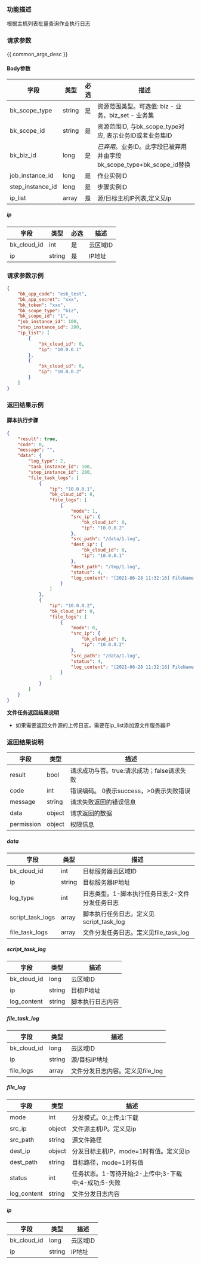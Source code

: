 ### 功能描述

根据主机列表批量查询作业执行日志

### 请求参数

{{ common_args_desc }}

#### Body参数

| 字段      |  类型      | 必选   |  描述      |
|-----------|------------|--------|------------|
| bk_scope_type | string | 是     | 资源范围类型。可选值: biz - 业务，biz_set - 业务集 |
| bk_scope_id | string | 是 | 资源范围ID, 与bk_scope_type对应, 表示业务ID或者业务集ID |
| bk_biz_id        |  long       | 是     | *已弃用*。业务ID。此字段已被弃用并由字段bk_scope_type+bk_scope_id替换 |
| job_instance_id | long | 是 | 作业实例ID |
| step_instance_id |  long    | 是     | 步骤实例ID |
| ip_list |  array    | 是     | 源/目标主机IP列表,定义见ip |

##### ip

| 字段        | 类型   | 必选 | 描述     |
| ----------- | ------ | ---- | -------- |
| bk_cloud_id | int    | 是   | 云区域ID |
| ip          | string | 是   | IP地址   |

### 请求参数示例

```json
{
    "bk_app_code": "esb_test",
    "bk_app_secret": "xxx",
    "bk_token": "xxx",
    "bk_scope_type": "biz",
    "bk_scope_id": "1",
    "job_instance_id": 100,
    "step_instance_id": 200,
    "ip_list": [
        {
            "bk_cloud_id": 0,
            "ip": "10.0.0.1"
        },
        {
            "bk_cloud_id": 0,
            "ip": "10.0.0.2"
        }
    ]
}
```

### 返回结果示例

#### 脚本执行步骤
```json
{
    "result": true,
    "code": 0,
    "message": "",
    "data": {
        "log_type": 2,
        "task_instance_id": 100,
        "step_instance_id": 200,
        "file_task_logs": [
            {
                "ip": "10.0.0.1",
                "bk_cloud_id": 0,
                "file_logs": [
                    {
                        "mode": 1,
                        "src_ip": {
                            "bk_cloud_id": 0,
                            "ip": "10.0.0.2"
                        },
                        "src_path": "/data/1.log",
                        "dest_ip": {
                            "bk_cloud_id": 0,
                            "ip": "10.0.0.1"
                        },
                        "dest_path": "/tmp/1.log",
                        "status": 4,
                        "log_content": "[2021-06-28 11:32:16] FileName: /tmp/1.log FileSize: 9.0 Bytes State: dest agent success download file Speed: 1 KB/s Progress: 100% StatusDesc: dest agent success download file Detail: success"
                    }
                ]
            },
            {
                "ip": "10.0.0.2",
                "bk_cloud_id": 0,
                "file_logs": [
                    {
                        "mode": 0,
                        "src_ip": {
                            "bk_cloud_id": 0,
                            "ip": "10.0.0.2"
                        },
                        "src_path": "/data/1.log",
                        "status": 4,
                        "log_content": "[2021-06-28 11:32:16] FileName: /data/1.log FileSize: 9.0 Bytes State: source agent success upload file Speed: 1 KB/s Progress: 100% StatusDesc: source agent success upload file Detail: success upload"
                    }
                ]
            }
        ]
    }
}
```

**文件任务返回结果说明**

- 如果需要返回文件源的上传日志，需要在ip_list添加源文件服务器IP

### 返回结果说明

| 字段      | 类型      | 描述      |
|-----------|-----------|-----------|
| result       | bool   | 请求成功与否。true:请求成功；false请求失败 |
| code         | int    | 错误编码。 0表示success，>0表示失败错误 |
| message      | string | 请求失败返回的错误信息|
| data         | object | 请求返回的数据|
| permission   | object | 权限信息|

##### data

| 字段      | 类型      | 描述      |
|-----------|-----------|-----------|
| bk_cloud_id   | int         | 目标服务器云区域ID |
| ip            | string      | 目标服务器IP地址 |
| log_type   | int         | 日志类型。1-脚本执行任务日志;2-文件分发任务日志 |
| script_task_logs   | array      | 脚本执行任务日志。定义见script_task_log|
| file_task_logs   | array      | 文件分发任务日志。定义见file_task_log|

##### script_task_log

| 字段      |  类型     |  描述      |
|-----------|------------|--------|
| bk_cloud_id |  long    | 云区域ID |
| ip          |  string  | 目标IP地址 |
| log_content |  string  | 脚本执行日志内容   |

##### file_task_log

| 字段      |  类型     |  描述      |
|-----------|------------|--------|
| bk_cloud_id |  long    | 云区域ID |
| ip          |  string  | 源/目标IP地址 |
| file_logs   |  array  | 文件分发日志内容。定义见file_log |

##### file_log

| 字段      | 类型      | 描述      |
|-----------|-----------|-----------|
| mode | int | 分发模式。0:上传;1:下载|
| src_ip |  object |文件源主机IP。定义见ip |
| src_path | string | 源文件路径 |
| dest_ip | object | 分发目标主机IP，mode=1时有值。定义见ip |
| dest_path | string | 目标路径，mode=1时有值 |
| status | int | 任务状态。1-等待开始;2-上传中;3-下载中;4-成功;5-失败 |
| log_content | string | 文件分发日志内容 |

##### ip

| 字段      |  类型     |  描述      |
|-----------|------------|--------|
| bk_cloud_id |  long    | 云区域ID |
| ip          |  string  | IP地址   |
